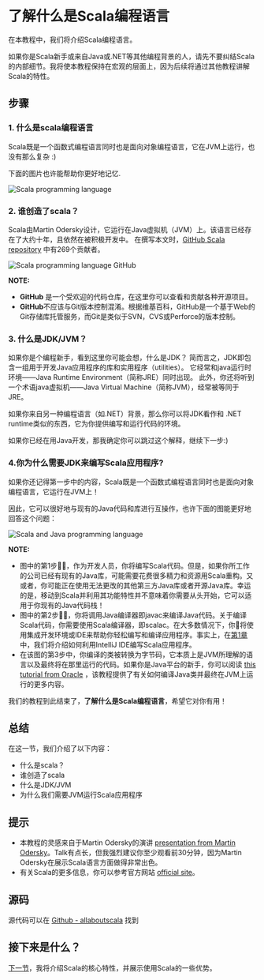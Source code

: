 # 了解什么是Scala编程语言

在本教程中，我们将介绍Scala编程语言。

如果你是Scala新手或来自Java或.NET等其他编程背景的人，请先不要纠结Scala的内部细节。我将使本教程保持在宏观的层面上，因为后续将通过其他教程讲解Scala的特性。

 
## 步骤

### 1. 什么是scala编程语言

Scala既是一个函数式编程语言同时也是面向对象编程语言，它在JVM上运行，也没有那么复杂 :)

下面的图片也许能帮助你更好地记忆.

![Scala programming language](http://allaboutscala.com/wp-content/uploads/2016/05/what_is_scala_1_1024-1024x354.png)

### 2. 谁创造了scala？

Scala由Martin Odersky设计，它运行在Java虚拟机（JVM）上。该语言已经存在了大约十年，且依然在被积极开发中。 在撰写本文时，[GitHub Scala repository](https://github.com/scala/scala) 中有269个贡献者。

![Scala programming language GitHub](http://allaboutscala.com/wp-content/uploads/2016/05/what_is_scala_2-1024x416.png)

**NOTE:**

- **GitHub** 是一个受欢迎的代码仓库，在这里你可以查看和贡献各种开源项目。
- **GitHub**不应该与Git版本控制混淆。根据维基百科，GitHub是一个基于Web的Git存储库托管服务，而Git是类似于SVN，CVS或Perforce的版本控制。

### 3. 什么是JDK/JVM？

如果你是个编程新手，看到这里你可能会想，什么是JDK？ 简而言之，JDK即包含一组用于开发Java应用程序的库和实用程序（utilities）。 它经常和java运行时环境——Java Runtime Environment（简称JRE）同时出现。 此外，你还将听到一个术语java虚拟机——Java Virtual Machine（简称JVM），经常被等同于JRE。

如果你来自另一种编程语言（如.NET）背景，那么你可以将JDK看作和 .NET runtime类似的东西，它为你提供编写和运行代码的环境。

如果你已经在用Java开发，那我确定你可以跳过这个解释，继续下一步:)

### 4.你为什么需要JDK来编写Scala应用程序?

如果你还记得第一步中的内容，Scala既是一个函数式编程语言同时也是面向对象编程语言，它运行在JVM上！

因此，它可以很好地与现有的Java代码和库进行互操作，也许下面的图能更好地回答这个问题：

![Scala and Java programming language](http://allaboutscala.com/wp-content/uploads/2016/05/jvm_and_scala-1024x971.png)

**NOTE:**

- 图中的第1步，作为开发人员，你将编写Scala代码。但是，如果你所工作的公司已经有现有的Java库，可能需要花费很多精力和资源用Scala重构。又或者，你可能正在使用无法更改的其他第三方Java库或者开源Java库。幸运的是，移动到Scala并利用其功能特性并不意味着你需要从头开始，它可以适用于你现有的Java代码栈！
- 图中的第2步，你将调用Java编译器即javac来编译Java代码。关于编译Scala代码，你需要使用Scala编译器，即scalac。在大多数情况下，你将使用集成开发环境或IDE来帮助你轻松编写和编译应用程序。事实上，在[第1章](1_1.md)中，我们将介绍如何利用IntelliJ IDE编写Scala应用程序。
- 在该图的第3步中，你编译的类被转换为字节码，它本质上是JVM所理解的语言以及最终将在那里运行的代码。如果你是Java平台的新手，你可以阅读 [this tutorial from Oracle](https://docs.oracle.com/javase/tutorial/getStarted/intro/definition.html) ，该教程提供了有关如何编译Java类并最终在JVM上运行的更多内容。

我们的教程到此结束了，**了解什么是Scala编程语言**，希望它对你有用！
	
## 总结

在这一节，我们介绍了以下内容：

- 什么是scala？
- 谁创造了scala
- 什么是JDK/JVM
- 为什么我们需要JVM运行Scala应用程序

## 提示

- 本教程的灵感来自于Martin Odersky的演讲 [presentation from Martin Odersky](https://www.youtube.com/watch?v=ecekSCX3B4Q)。Talk有点长，但我强烈建议你至少观看前30分钟，因为Martin Odersky在展示Scala语言方面做得非常出色。
- 有关Scala的更多信息，你可以参考官方网站 [official site](http://www.scala-lang.org/)。

## 源码

源代码可以在 [Github - allaboutscala](https://github.com/nadimbahadoor/allaboutscala) 找到


## 接下来是什么？

[下一节](0_3.md)，我将介绍Scala的核心特性，并展示使用Scala的一些优势。